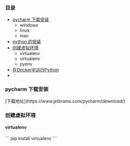 ### 目录
- [pycharm 下载安装](#download)
    - windows
    - linux
    - mac
- [python 的安装]()
- [创建虚拟环境](#env)
    - virtualenv
    - virtualenv
    - pyenv
- [在Docker中运行Python]()
- 



<h3 id="download"/>pycharm 下载安装</h3>
[下载地址](https://www.jetbrains.com/pycharm/download/)

<h3 id="env"/>创建虚拟环境</h3>
<h4 id="env"/>virtualenv</h4>
```
pip install virtualenv
```
